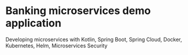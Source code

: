 Banking microservices demo application
===========

Developing microservices with Kotlin, Spring Boot, Spring Cloud, Docker, Kubernetes, Helm, Microservices Security